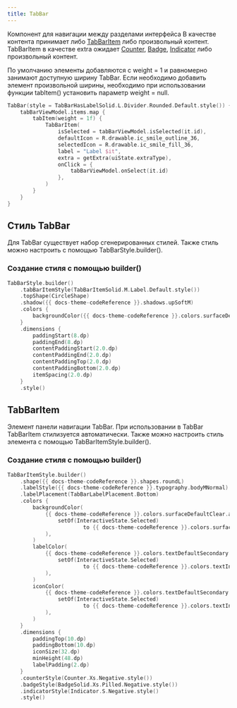 ```yaml
---
title: TabBar
---
```


Компонент для навигации между разделами интерфейса
В качестве контента принимает либо [TabBarItem](#tabbaritem) либо произвольный контент. 
TabBarItem в качестве extra ожидает [Counter](CounterUsage.md), [Badge](BadgeUsage.md), [Indicator](IndicatorUsage.md) либо произвольный контент.

По умолчанию элементы добавляются с weight = 1 и равномерно занимают доступную ширину TabBar.
Если необходимо добавить элемент произвольной ширины, необходимо при использовании функции tabItem() установить параметр weight = null.

```kotlin
TabBar(style = TabBarHasLabelSolid.L.Divider.Rounded.Default.style()) {
    tabBarViewModel.items.map {
        tabItem(weight = 1f) {
            TabBarItem(
                isSelected = tabBarViewModel.isSelected(it.id),
                defaultIcon = R.drawable.ic_smile_outline_36,
                selectedIcon = R.drawable.ic_smile_fill_36,
                label = "Label $it",
                extra = getExtra(uiState.extraType),
                onClick = {
                    tabBarViewModel.onSelect(it.id)
                },
            )
        }
    }
}
```

## Стиль TabBar

Для TabBar существует набор сгенерированных стилей. Также стиль можно настроить с помощью TabBarStyle.builder().

### Создание стиля с помощью builder()

```kotlin
TabBarStyle.builder()
    .tabBarItemStyle(TabBarItemSolid.M.Label.Default.style())
    .topShape(CircleShape)
    .shadow({{ docs-theme-codeReference }}.shadows.upSoftM)
    .colors {
        backgroundColor({{ docs-theme-codeReference }}.colors.surfaceDefaultSolidCard)
    }
    .dimensions {
        paddingStart(8.dp)
        paddingEnd(8.dp)
        contentPaddingStart(2.0.dp)
        contentPaddingEnd(2.0.dp)
        contentPaddingTop(2.0.dp)
        contentPaddingBottom(2.0.dp)
        itemSpacing(2.0.dp)
    }
    .style()
```

## TabBarItem

Элемент панели навигации TabBar. При использовании в TabBar TabBarItem стилизуется автоматически. Также можно настроить стиль элемента с помощью TabBarItemStyle.builder().

### Создание стиля с помощью builder()

```kotlin
TabBarItemStyle.builder()
    .shape({{ docs-theme-codeReference }}.shapes.roundL)
    .labelStyle({{ docs-theme-codeReference }}.typography.bodyMNormal)
    .labelPlacement(TabBarLabelPlacement.Bottom)
    .colors {
        backgroundColor(
            {{ docs-theme-codeReference }}.colors.surfaceDefaultClear.asStatefulValue(
                setOf(InteractiveState.Selected)
                        to {{ docs-theme-codeReference }}.colors.surfaceDefaultSolidDefault,
            ),
        )
        labelColor(
            {{ docs-theme-codeReference }}.colors.textDefaultSecondary.asStatefulValue(
                setOf(InteractiveState.Selected)
                        to {{ docs-theme-codeReference }}.colors.textInversePrimary,
            ),
        )
        iconColor(
            {{ docs-theme-codeReference }}.colors.textDefaultSecondary.asStatefulValue(
                setOf(InteractiveState.Selected)
                        to {{ docs-theme-codeReference }}.colors.textInversePrimary,
            ),
        )
    }
    .dimensions {
        paddingTop(10.dp)
        paddingBottom(10.dp)
        iconSize(32.dp)
        minHeight(48.dp)
        labelPadding(2.dp)
    }
    .counterStyle(Counter.Xs.Negative.style())
    .badgeStyle(BadgeSolid.Xs.Pilled.Negative.style())
    .indicatorStyle(Indicator.S.Negative.style()
    .style()
```
